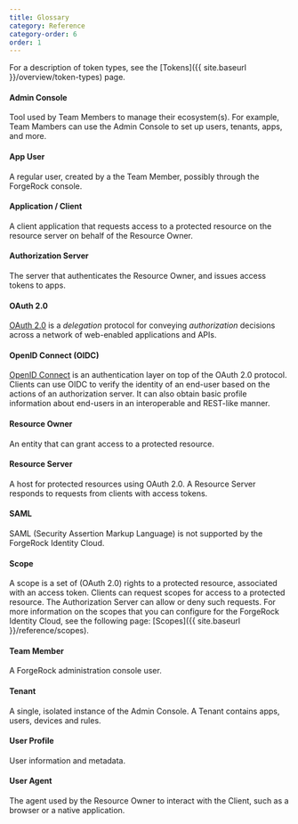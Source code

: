 ```yaml
---
title: Glossary
category: Reference
category-order: 6
order: 1
---
```


For a description of token types, see the [Tokens]({{ site.baseurl }}/overview/token-types) page.


#### Admin Console
Tool used by Team Members to manage their ecosystem(s). For example, Team Mambers
 can use the Admin Console to set up users, tenants, apps, and more.

#### App User
A regular user, created by a the Team Member, possibly through the ForgeRock
 console.

#### Application / Client
A client application that requests access to a protected resource on the resource server on behalf of the Resource Owner.

#### Authorization Server
The server that authenticates the Resource Owner, and issues access tokens to apps.

#### OAuth 2.0
[OAuth 2.0](https://tools.ietf.org/html/rfc6749) is a *delegation* protocol for conveying *authorization* decisions across a network of web-enabled applications and APIs.

#### OpenID Connect (OIDC)
[OpenID Connect](http://openid.net/specs/openid-connect-core-1_0.html) is an authentication layer on top of the OAuth 2.0 protocol.
Clients can use OIDC to verify the identity of an end-user based on the actions of an authorization server. It can also obtain basic
profile information about end-users in an interoperable and REST-like manner.

#### Resource Owner
An entity that can grant access to a protected resource.

#### Resource Server
A host for protected resources using OAuth 2.0. A Resource Server responds to requests
 from clients with access tokens.

#### SAML
SAML (Security Assertion Markup Language) is not supported by the ForgeRock Identity Cloud.

#### Scope
A scope is a set of (OAuth 2.0) rights to a protected resource, associated with an access token. Clients can request scopes for access to a protected resource. The Authorization Server can allow or deny such requests. For more information on the scopes that you can configure for the ForgeRock Identity Cloud, see the following page: [Scopes]({{ site.baseurl }}/reference/scopes).

#### Team Member
A ForgeRock administration console user.

#### Tenant
A single, isolated instance of the Admin Console. A Tenant contains apps,
 users, devices and rules.

#### User Profile
User information and metadata.

#### User Agent
The agent used by the Resource Owner to interact with the Client, such as a browser or a native application.
